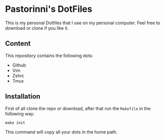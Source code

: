 # Pastorinni's DotFiles

This is my personal Dotfiles that I use on my personal computer.
Feel free to download or clone if you like it.

## Content

This repository contains the following dots:

- Github
- Vim
- Zshrc
- Tmux

## Installation
First of all clone the repo or download, after that run the `Makefile` in the following way:

```
make init
```

This command will copy all your dots in the home path.
